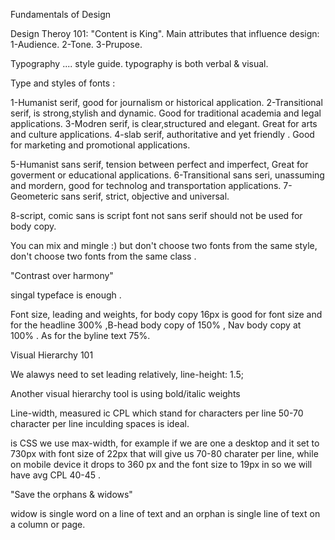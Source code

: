 Fundamentals of Design

Design Theroy 101: "Content is King".
Main attributes that influence design:
1-Audience.
2-Tone.
3-Prupose.

Typography .... style guide.
typography is both verbal & visual.

Type and styles of fonts :

1-Humanist serif, good for journalism or historical application.
2-Transitional serif, is strong,stylish and dynamic. Good for traditional academia and legal applications.
3-Modren serif, is clear,structured and elegant. Great for arts and culture applications.
4-slab serif, authoritative and yet friendly . Good for marketing and promotional applications.

5-Humanist sans serif, tension between perfect and imperfect, Great for goverment or educational applications.
6-Transitional sans seri, unassuming and mordern, good for technolog and transportation applications.
7-Geometeric sans serif, strict, objective and universal.


8-script, comic sans is script font not sans serif should not be used for body copy.

You can mix and mingle :) but don't choose two fonts from the same style, don't choose two fonts from the same class .

"Contrast over harmony"

singal typeface is enough .


Font size, leading and weights, for body copy 16px is good for font size and for the headline 300% ,B-head body copy of 150% , Nav body copy at 100% . As for the byline text 75%.

Visual Hierarchy 101

We alawys need to set leading relatively, line-height: 1.5;

Another visual hierarchy tool is using bold/italic weights


Line-width, measured ic CPL which stand for characters per line 50-70 character per line inculding spaces is ideal.

is CSS we use max-width, for example if we are one a desktop and it set to 730px with font size of 22px that will give us 70-80 charater per line, while on mobile device it drops to 360 px and the font size to 19px in so we will have avg CPL 40-45 .

"Save the orphans & widows"

widow is single word on a line of text and an orphan is single line of text on a column or page.







